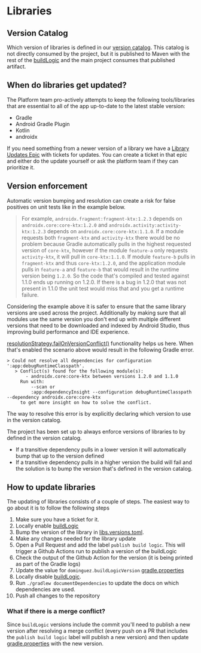 # Libraries

## Version Catalog

Which version of libraries is defined in our [version catalog](https://github.bamtech.co/Android/Dmgz/tree/development/buildLogic/libs.versions.toml). This catalog is not directly consumed by the project, but it is published to Maven with the rest of the [buildLogic](https://github.bamtech.co/Android/Dmgz/tree/development/buildLogic/README.md#publishing-to-maven) and the main project consumes that published artifact.

## When do libraries get updated?

The Platform team pro-actively attempts to keep the following tools/libraries that are essential to all of the app up-to-date to the latest stable version:

- Gradle
- Android Gradle Plugin
- Kotlin
- androidx

If you need something from a newer version of a library we have a [Library Updates Epic](https://jira.disneystreaming.com/browse/ANDROID-16) with tickets for updates. You can create a ticket in that epic and either do the update yourself or ask the platform team if they can prioritize it.

## Version enforcement

Automatic version bumping and resolution can create a risk for false positives on unit tests like in the example below.

> For example, `androidx.fragment:fragment-ktx:1.2.3` depends on `androidx.core:core-ktx:1.2.0` and `androidx.activity:activity-ktx:1.2.3` depends on `androidx.core:core-ktx:1.1.0`. If a module requests both `fragment-ktx` and `activity-ktx` there would be no problem because Gradle automatically pulls in the highest requested version of `core-ktx`, however if the module `feature-a` only requests `activity-ktx`, it will pull in `core-ktx:1.1.0`. If module `feature-b` pulls in `fragment-ktx` and thus `core-ktx:1.2.0`, and the application module pulls in `feature-a` and `feature-b` that would result in the runtime version being `1.2.0`. So the code that's compiled and tested against 1.1.0 ends up running on 1.2.0. If there is a bug in 1.2.0 that was not present in 1.1.0 the unit test would miss that and you get a runtime failure.

Considering the example above it is safer to ensure that the same library versions are used across the project. Additionally by making sure that all modules use the same version you don't end up with multiple different versions that need to be downloaded and indexed by Android Studio, thus improving build performance and IDE experience.

[resolutionStrategy.failOnVersionConflict()](https://docs.gradle.org/current/dsl/org.gradle.api.artifacts.ResolutionStrategy.html#org.gradle.api.artifacts.ResolutionStrategy:failOnVersionConflict()) functionality helps us here. When that's enabled the scenario above would result in the following Gradle error.

```text
> Could not resolve all dependencies for configuration ':app:debugRuntimeClasspath'.
   > Conflict(s) found for the following module(s):
       - androidx.core:core-ktx between versions 1.2.0 and 1.1.0
     Run with:
         --scan or
         :app:dependencyInsight --configuration debugRuntimeClasspath --dependency androidx.core:core-ktx
     to get more insight on how to solve the conflict.
```

The way to resolve this error is by explicitly declaring which version to use in the version catalog.

The project has been set up to always enforce versions of libraries to by defined in the version catalog.

- If a transitive dependency pulls in a lower version it will automatically bump that up to the version defined
- If a transitive dependency pulls in a higher version the build will fail and the solution is to bump the version that's defined in the version catalog.

## How to update libraries

The updating of libraries consists of a couple of steps. The easiest way to go about it is to follow the following steps

1. Make sure you have a ticket for it.
2. Locally enable [buildLogic](https://github.bamtech.co/Android/Dmgz/blob/development/buildLogic/README.md#using-included-build)
3. Bump the version of the library in [libs.versions.toml](https://github.bamtech.co/Android/Dmgz/tree/development/buildLogic/libs.versions.toml).
4. Make any changes needed for the library update
5. Open a Pull Request and add the label `publish build logic`. This will trigger a Github Actions run to publish a version of the buildLogic
6. Check the output of the Github Action for the version (it is being printed as part of the Gradle logs)
7. Update the value for `dominguez.buildLogicVersion` [gradle.properties](https://github.bamtech.co/Android/Dmgz/tree/development/gradle.properties)
8. Locally disable [buildLogic](https://github.bamtech.co/Android/Dmgz/blob/development/buildLogic/README.md#using-included-build).
9. Run `./gradlew documentDependencies` to update the docs on which dependencies are used.
10. Push all changes to the repository

### What if there is a merge conflict?

Since `buildLogic` versions include the commit you'll need to publish a new version after resolving a merge conflict (every push on a PR that includes the `publish build logic` label will publish a new version) and then update [gradle.properties](https://github.bamtech.co/Android/Dmgz/tree/development/gradle.properties) with the new version.
